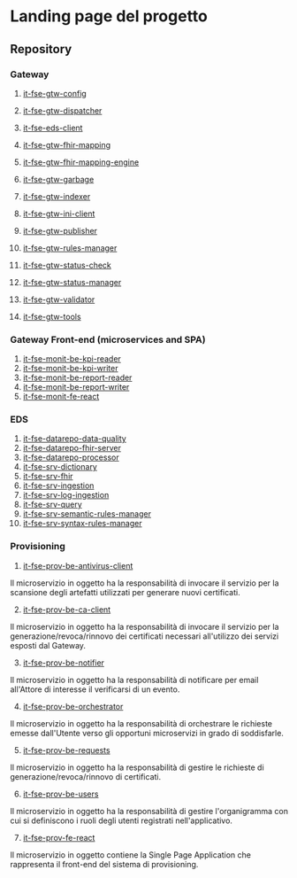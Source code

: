 # Landing page del progetto

## Repository
### Gateway
1. [it-fse-gtw-config](https://github.com/ministero-salute/it-fse-gtw-config)
2. [it-fse-gtw-dispatcher](https://github.com/ministero-salute/it-fse-gtw-dispatcher)  
3. [it-fse-eds-client](https://github.com/ministero-salute/it-fse-gtw-eds-client)
4. [it-fse-gtw-fhir-mapping](https://github.com/ministero-salute/it-fse-gtw-fhir-mapping)
5. [it-fse-gtw-fhir-mapping-engine](https://github.com/ministero-salute/it-fse-gtw-fhir-mapping-engine)
6. [it-fse-gtw-garbage](https://github.com/ministero-salute/it-fse-gtw-garbage)
7. [it-fse-gtw-indexer](https://github.com/ministero-salute/it-fse-gtw-indexer)
8. [it-fse-gtw-ini-client](https://github.com/ministero-salute/it-fse-gtw-ini-client)
9. [it-fse-gtw-publisher](https://github.com/ministero-salute/it-fse-gtw-publisher)
10. [it-fse-gtw-rules-manager](https://github.com/ministero-salute/it-fse-gtw-rules-manager)
11. [it-fse-gtw-status-check](https://github.com/ministero-salute/it-fse-gtw-status-check)
12. [it-fse-gtw-status-manager](https://github.com/ministero-salute/it-fse-gtw-status-manager)
13. [it-fse-gtw-validator](https://github.com/ministero-salute/it-fse-gtw-validator) 

14. [it-fse-gtw-tools](https://github.com/ministero-salute/it-fse-gtw-tools)

### Gateway Front-end (microservices and SPA)
1. [it-fse-monit-be-kpi-reader](https://github.com/ministero-salute/it-fse-monit-be-kpi-reader)
2. [it-fse-monit-be-kpi-writer](https://github.com/ministero-salute/it-fse-monit-be-kpi-writer)
3. [it-fse-monit-be-report-reader](https://github.com/ministero-salute/it-fse-monit-be-report-reader)
4. [it-fse-monit-be-report-writer](https://github.com/ministero-salute/it-fse-monit-be-report-writer)
5. [it-fse-monit-fe-react](https://github.com/ministero-salute/it-fse-monit-fe-react)

### EDS 
1. [it-fse-datarepo-data-quality](https://github.com/ministero-salute/it-fse-datarepo-data-quality)
2. [it-fse-datarepo-fhir-server](https://github.com/ministero-salute/it-fse-datarepo-fhir-server)
3. [it-fse-datarepo-processor](https://github.com/ministero-salute/it-fse-datarepo-processor)
4. [it-fse-srv-dictionary](https://github.com/ministero-salute/it-fse-srv-dictionary)
5. [it-fse-srv-fhir	](https://github.com/ministero-salute/it-fse-srv-fhir)
6. [it-fse-srv-ingestion](https://github.com/ministero-salute/it-fse-srv-ingestion)
7. [it-fse-srv-log-ingestion](https://github.com/ministero-salute/it-fse-srv-log-ingestion)
8. [it-fse-srv-query](https://github.com/ministero-salute/it-fse-srv-query)
9. [it-fse-srv-semantic-rules-manager](https://github.com/ministero-salute/it-fse-srv-semantic-rules-manager)
10. [it-fse-srv-syntax-rules-manager](https://github.com/ministero-salute/it-fse-srv-syntax-rules-manager)

### Provisioning
1. [it-fse-prov-be-antivirus-client](https://github.com/ministero-salute/it-fse-prov-be-antivirus-client)

Il microservizio in oggetto ha la responsabilità di invocare il servizio per la scansione degli artefatti utilizzati per generare nuovi certificati.

2. [it-fse-prov-be-ca-client](https://github.com/ministero-salute/it-fse-prov-be-ca-client)

Il microservizio in oggetto ha la responsabilità di invocare il servizio per la generazione/revoca/rinnovo dei certificati necessari all'utilizzo dei servizi esposti dal Gateway.

3. [it-fse-prov-be-notifier](https://github.com/ministero-salute/it-fse-prov-be-notifier)

Il microservizio in oggetto ha la responsabilità di notificare per email all'Attore di interesse il verificarsi di un evento.

4. [it-fse-prov-be-orchestrator](https://github.com/ministero-salute/it-fse-prov-be-orchestrator)

Il microservizio in oggetto ha la responsabilità di orchestrare le richieste emesse dall'Utente verso gli opportuni microservizi in grado di soddisfarle.

5. [it-fse-prov-be-requests](https://github.com/ministero-salute/it-fse-prov-be-requests)

Il microservizio in oggetto ha la responsabilità di gestire le richieste di generazione/revoca/rinnovo di certificati.

6. [it-fse-prov-be-users](https://github.com/ministero-salute/it-fse-prov-be-users)

Il microservizio in oggetto ha la responsabilità di gestire l'organigramma con cui si definiscono i ruoli degli utenti registrati nell'applicativo.

7. [it-fse-prov-fe-react](https://github.com/ministero-salute/it-fse-prov-fe-react)

Il microservizio in oggetto contiene la Single Page Application che rappresenta il front-end del sistema di provisioning.
